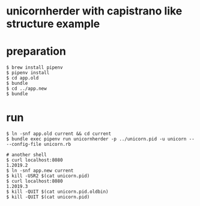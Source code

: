 # unicornherder with capistrano like structure example

# preparation

```
$ brew install pipenv
$ pipenv install
$ cd app.old
$ bundle
$ cd ../app.new
$ bundle
```


# run

```
$ ln -snf app.old current && cd current
$ bundle exec pipenv run unicornherder -p ../unicorn.pid -u unicorn -- --config-file unicorn.rb

# another shell
$ curl localhost:8080
1.2019.2
$ ln -snf app.new current
$ kill -USR2 $(cat unicorn.pid)
$ curl localhost:8080
1.2019.3
$ kill -QUIT $(cat unicorn.pid.oldbin)
$ kill -QUIT $(cat unicorn.pid)
```

